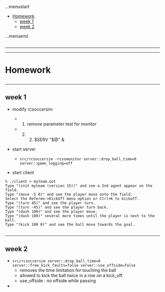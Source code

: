 ...menustart

 - [Homework](#5ec325c9726994dcd027d36d7929bf9b)
     - [week 1](#3d331cc7873589d733180e4e33f0accc)
     - [week 2](#6c1ce1e0d36f076c3aad0bd3a92fe868)

...menuend


<h2 id="5ec325c9726994dcd027d36d7929bf9b"></h2>

-----
-----

# Homework 

<h2 id="3d331cc7873589d733180e4e33f0accc"></h2>

-----

## week 1 

 - modify rcsoccersim 
    - 1. remove parameter test for monitor
    - 2. 2. $SERV "$@" & 

 - start server
    - `src/rcsoccersim -rcssmonitor server::drop_ball_time=0 server::game_logging=off`

 - start client

```
% ./client > myteam.out    
Type "(init myteam (version 15))" and see a 2nd agent appear on the field. 
Type "(move -5 0)" and see the player move onto the field. 
Select the Referee->KickOff menu option or Ctrl+K to kickoff. 
Type "(turn 45)" and see the player turn. 
Type "(turn -45)" and see the player turn back. 
Type "(dash 100)" and see the player move. 
Type "(dash 100)" several more times until the player is next to the ball. 
Type "(kick 100 0)" and see the ball move towards the goal. 

```

<h2 id="6c1ce1e0d36f076c3aad0bd3a92fe868"></h2>

-----

## week 2

 - `src/rcsoccersim server::drop_ball_time=0 server::free_kick_faults=false server::use_offside=false`
    - removes the time limitation for touching the ball 
    - allowed to kick the ball twice in a row on a kick_off. 
    - use_offside : no offside while passing
 - 
 


